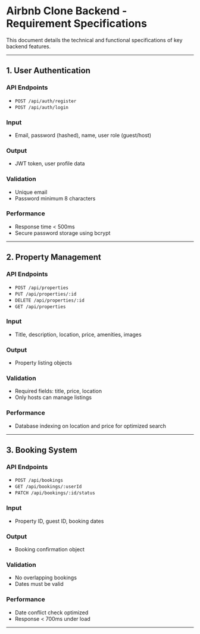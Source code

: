 # Airbnb Clone Backend - Requirement Specifications

This document details the technical and functional specifications of key backend features.

---

## 1. User Authentication

### API Endpoints
- `POST /api/auth/register`
- `POST /api/auth/login`

### Input
- Email, password (hashed), name, user role (guest/host)

### Output
- JWT token, user profile data

### Validation
- Unique email
- Password minimum 8 characters

### Performance
- Response time < 500ms
- Secure password storage using bcrypt

---

## 2. Property Management

### API Endpoints
- `POST /api/properties`
- `PUT /api/properties/:id`
- `DELETE /api/properties/:id`
- `GET /api/properties`

### Input
- Title, description, location, price, amenities, images

### Output
- Property listing objects

### Validation
- Required fields: title, price, location
- Only hosts can manage listings

### Performance
- Database indexing on location and price for optimized search

---

## 3. Booking System

### API Endpoints
- `POST /api/bookings`
- `GET /api/bookings/:userId`
- `PATCH /api/bookings/:id/status`

### Input
- Property ID, guest ID, booking dates

### Output
- Booking confirmation object

### Validation
- No overlapping bookings
- Dates must be valid

### Performance
- Date conflict check optimized
- Response < 700ms under load

---
